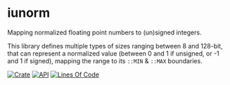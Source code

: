 # iunorm

Mapping normalized floating point numbers to (un)signed integers.

This library defines multiple types of sizes ranging between 8 and 128-bit,
that can represent a normalized value (between 0 and 1 if unsigned, or -1
and 1 if signed), mapping the range to its `::MIN` & `::MAX` boundaries.

[![Crate](https://img.shields.io/crates/v/iunorm.svg)](https://crates.io/crates/iunorm)
[![API](https://docs.rs/iunorm/badge.svg)](https://docs.rs/iunorm/)
[![Lines Of Code](https://tokei.rs/b1/github/joseluis/iunorm?category=code)](https://github.com/joseluis/iunorm)
